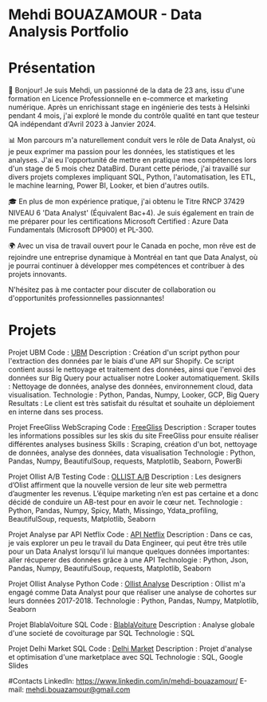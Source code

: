 # Mehdi BOUAZAMOUR - Data Analysis Portfolio

# Présentation

👋 Bonjour! Je suis Mehdi, un passionné de la data de 23 ans, issu d'une formation en Licence Professionnelle en e-commerce et marketing numérique. Après un enrichissant stage en ingénierie des tests à Helsinki pendant 4 mois, j'ai exploré le monde du contrôle qualité en tant que testeur QA indépendant d'Avril 2023 à Janvier 2024.

📊 Mon parcours m'a naturellement conduit vers le rôle de Data Analyst, où je peux exprimer ma passion pour les données, les statistiques et les analyses. J'ai eu l'opportunité de mettre en pratique mes compétences lors d'un stage de 5 mois chez DataBird. Durant cette période, j'ai travaillé sur divers projets complexes impliquant SQL, Python, l'automatisation, les ETL, le machine learning, Power BI, Looker, et bien d'autres outils.

🎓 En plus de mon expérience pratique, j'ai obtenu le Titre RNCP 37429 NIVEAU 6 'Data Analyst' (Équivalent Bac+4). Je suis également en train de me préparer pour les certifications Microsoft Certified : Azure Data Fundamentals (Microsoft DP900) et PL-300.

🌍 Avec un visa de travail ouvert pour le Canada en poche, mon rêve est de rejoindre une entreprise dynamique à Montréal en tant que Data Analyst, où je pourrai continuer à développer mes compétences et contribuer à des projets innovants.

N'hésitez pas à me contacter pour discuter de collaboration ou d'opportunités professionnelles passionnantes!


# Projets

Projet UBM
Code : [UBM](https://github.com/MehdiBouazamour/UBM-BigQuery-Looker)
Description : Création d'un script python pour l'extraction des données par le biais d'une API sur Shopify. Ce script contient aussi le nettoyage et traitement des données, ainsi que l'envoi des données sur Big Query pour actualiser notre Looker automatiquement.
Skills : Nettoyage de données, analyse des données, environnement cloud, data visualisation.
Technologie : Python, Pandas, Numpy, Looker, GCP, Big Query
Resultats : Le client est très satisfait du résultat et souhaite un déploiement en interne dans ses process.

Projet FreeGliss WebScraping
Code : [FreeGliss](https://github.com/MehdiBouazamour/FreeGliss-WebScraping)
Description : Scraper toutes les informations possibles sur les skis du site FreeGliss pour ensuite réaliser différentes analyses business
Skills : Scraping, création d'un bot, nettoyage de données, analyse des données, data visualisation
Technologie : Python, Pandas, Numpy, BeautifulSoup, requests, Matplotlib, Seaborn, PowerBi

Projet Ollist A/B Testing
Code : [OLLIST A/B](https://github.com/MehdiBouazamour/Ollist-A-B-testing)
Description : Les designers d’Olist affirment que la nouvelle version de leur site web permettra d’augmenter les revenus. L’équipe marketing n’en est pas certaine et a donc décidé de conduire un AB-test pour en avoir le cœur net.
Technologie : Python, Pandas, Numpy, Spicy, Math, Missingo, Ydata_profiling, BeautifulSoup, requests, Matplotlib, Seaborn

Projet Analyse par API Netflix 
Code : [API Netflix](https://github.com/MehdiBouazamour/Analyse-par-une-API)
Description : Dans ce cas, je vais explorer un peu le travail du Data Engineer, qui peut être très utile pour un Data Analyst lorsqu'il lui manque quelques données importantes: aller récuperer des données grâce à une API
Technologie : Python, Json, Pandas, Numpy, BeautifulSoup, requests, Matplotlib, Seaborn

Projet Ollist Analyse Python
Code : [Ollist Analyse](https://github.com/MehdiBouazamour/Ollist-PYTHON)
Description : Ollist m'a engagé comme Data Analyst pour que réaliser une analyse de cohortes sur leurs données 2017-2018.
Technologie : Python, Pandas, Numpy, Matplotlib, Seaborn

Projet BlablaVoiture SQL
Code : [BlablaVoiture](https://github.com/MehdiBouazamour/BlablaVoiture-SQL)
Description : Analyse globale d'une societé de covoiturage par SQL
Technologie : SQL

Projet Delhi Market SQL
Code : [Delhi Market](https://github.com/MehdiBouazamour/Delhi-Market-SQL)
Description : Projet d'analyse et optimisation d'une marketplace avec SQL
Technologie : SQL, Google Slides



#Contacts
LinkedIn: https://www.linkedin.com/in/mehdi-bouazamour/
E-mail: mehdi.bouazamour@gmail.com
